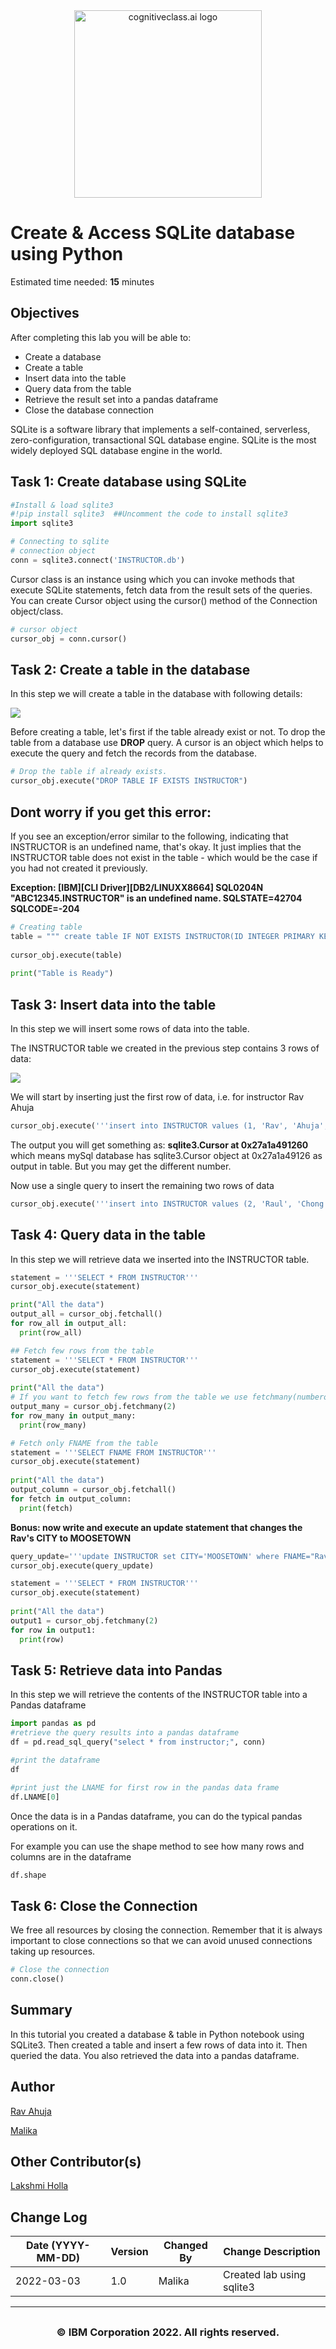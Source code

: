 <center>
    <img src="https://cf-courses-data.s3.us.cloud-object-storage.appdomain.cloud/IBMDeveloperSkillsNetwork-DB0201EN-SkillsNetwork/labs/FinalModule_Coursera_V5/images/SN_web_lightmode.png" width="300" alt="cognitiveclass.ai logo">
</center>

# Create & Access SQLite database using Python

Estimated time needed: **15** minutes

## Objectives

After completing this lab you will be able to:

*   Create a database
*   Create a table
*   Insert data into the table
*   Query data from the table
*   Retrieve the result set into a pandas dataframe
*   Close the database connection


SQLite is a software library that implements a self-contained, serverless, zero-configuration, transactional SQL database engine. SQLite is the most widely deployed SQL database engine in the world.

## Task 1: Create database using SQLite



```python
#Install & load sqlite3
#!pip install sqlite3  ##Uncomment the code to install sqlite3
import sqlite3
```


```python
# Connecting to sqlite
# connection object
conn = sqlite3.connect('INSTRUCTOR.db')
```

Cursor class is an instance using which you can invoke methods that execute SQLite statements, fetch data from the result sets of the queries. You can create Cursor object using the cursor() method of the Connection object/class.



```python
# cursor object
cursor_obj = conn.cursor()
```

## Task 2: Create a table in the database

In this step we will create a table in the database with following details:

<img src="https://cf-courses-data.s3.us.cloud-object-storage.appdomain.cloud/IBMDeveloperSkillsNetwork-DB0201EN-SkillsNetwork/labs/FinalModule_Coursera_V5/images/table.png" align="center">


Before creating a table, let's first if the table already exist or not. To drop the table from a database use **DROP** query. A cursor is an object which helps to execute the query and fetch the records from the database.



```python
# Drop the table if already exists.
cursor_obj.execute("DROP TABLE IF EXISTS INSTRUCTOR")
```

## Dont worry if you get this error:

If you see an exception/error similar to the following, indicating that INSTRUCTOR is an undefined name, that's okay. It just implies that the INSTRUCTOR table does not exist in the table - which would be the case if you had not created it previously.

<strong>Exception: \[IBM]\[CLI Driver]\[DB2/LINUXX8664] SQL0204N  "ABC12345.INSTRUCTOR" is an undefined name.  SQLSTATE=42704 SQLCODE=-204</strong>



```python
# Creating table
table = """ create table IF NOT EXISTS INSTRUCTOR(ID INTEGER PRIMARY KEY NOT NULL, FNAME VARCHAR(20), LNAME VARCHAR(20), CITY VARCHAR(20), CCODE CHAR(2));"""
 
cursor_obj.execute(table)
 
print("Table is Ready")
```

## Task 3: Insert data into the table

In this step we will insert some rows of data into the table.

The INSTRUCTOR table we created in the previous step contains 3 rows of data:

<img src="https://cf-courses-data.s3.us.cloud-object-storage.appdomain.cloud/IBMDeveloperSkillsNetwork-DB0201EN-SkillsNetwork/labs/FinalModule_Coursera_V5/images/table1.png" align="center">

We will start by inserting just the first row of data, i.e. for instructor Rav Ahuja



```python
cursor_obj.execute('''insert into INSTRUCTOR values (1, 'Rav', 'Ahuja', 'TORONTO', 'CA')''')
```

The output you will get something as: <strong>sqlite3.Cursor at 0x27a1a491260</strong> which means mySql database has sqlite3.Cursor object at 0x27a1a49126 as output in table. But you may get the different number.

Now use a single query to insert the remaining two rows of data



```python
cursor_obj.execute('''insert into INSTRUCTOR values (2, 'Raul', 'Chong', 'Markham', 'CA'), (3, 'Hima', 'Vasudevan', 'Chicago', 'US')''')
```

## Task 4: Query data in the table

In this step we will retrieve data we inserted into the INSTRUCTOR table.



```python
statement = '''SELECT * FROM INSTRUCTOR'''
cursor_obj.execute(statement)

print("All the data")
output_all = cursor_obj.fetchall()
for row_all in output_all:
  print(row_all)
```


```python
## Fetch few rows from the table
statement = '''SELECT * FROM INSTRUCTOR'''
cursor_obj.execute(statement)
  
print("All the data")
# If you want to fetch few rows from the table we use fetchmany(numberofrows) and mention the number how many rows you want to fetch
output_many = cursor_obj.fetchmany(2) 
for row_many in output_many:
  print(row_many)
```


```python
# Fetch only FNAME from the table
statement = '''SELECT FNAME FROM INSTRUCTOR'''
cursor_obj.execute(statement)
  
print("All the data")
output_column = cursor_obj.fetchall()
for fetch in output_column:
  print(fetch)
```

<Strong>Bonus: now write and execute an update statement that changes the Rav's CITY to MOOSETOWN</strong>



```python
query_update='''update INSTRUCTOR set CITY='MOOSETOWN' where FNAME="Rav"'''
cursor_obj.execute(query_update)
```


```python
statement = '''SELECT * FROM INSTRUCTOR'''
cursor_obj.execute(statement)
  
print("All the data")
output1 = cursor_obj.fetchmany(2)
for row in output1:
  print(row)
```

## Task 5: Retrieve data into Pandas

In this step we will retrieve the contents of the INSTRUCTOR table into a Pandas dataframe



```python
import pandas as pd
#retrieve the query results into a pandas dataframe
df = pd.read_sql_query("select * from instructor;", conn)

#print the dataframe
df
```


```python
#print just the LNAME for first row in the pandas data frame
df.LNAME[0]
```

Once the data is in a Pandas dataframe, you can do the typical pandas operations on it.

For example you can use the shape method to see how many rows and columns are in the dataframe



```python
df.shape
```

## Task 6: Close the Connection

We free all resources by closing the connection. Remember that it is always important to close connections so that we can avoid unused connections taking up resources.



```python
# Close the connection
conn.close()
```

## Summary

In this tutorial you created a database & table in Python notebook using SQLite3. Then created a table and insert a few rows of data into it. Then queried the data. You also retrieved the data into a pandas dataframe.


## Author

<a href="https://www.linkedin.com/in/ravahuja/?utm_medium=Exinfluencer&utm_source=Exinfluencer&utm_content=000026UJ&utm_term=10006555&utm_id=NA-SkillsNetwork-Channel-SkillsNetworkCoursesIBMDeveloperSkillsNetworkDB0201ENSkillsNetwork20127838-2021-01-01" target="_blank">Rav Ahuja</a>

<a href="https://www.linkedin.com/in/malika-goyal-04798622/?utm_medium=Exinfluencer&utm_source=Exinfluencer&utm_content=000026UJ&utm_term=10006555&utm_id=NA-SkillsNetwork-Channel-SkillsNetworkCoursesIBMDeveloperSkillsNetworkDB0201ENSkillsNetwork20127838-2021-01-01" target="_blank">Malika</a>

## Other Contributor(s)

<a href="https://www.linkedin.com/in/lakshmi-holla-b39062149/?utm_medium=Exinfluencer&utm_source=Exinfluencer&utm_content=000026UJ&utm_term=10006555&utm_id=NA-SkillsNetwork-Channel-SkillsNetworkCoursesIBMDeveloperSkillsNetworkDB0201ENSkillsNetwork20127838-2021-01-01" target="_blank">Lakshmi Holla</a>

## Change Log

| Date (YYYY-MM-DD) | Version | Changed By | Change Description        |
| ----------------- | ------- | ---------- | ------------------------- |
| 2022-03-03        | 1.0     | Malika     | Created lab using sqlite3 |

<hr>

## <h3 align="center"> © IBM Corporation 2022. All rights reserved. <h3/>

